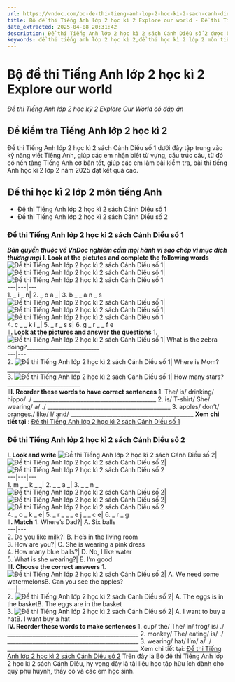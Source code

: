 ```yaml
---
url: https://vndoc.com/bo-de-thi-tieng-anh-lop-2-hoc-ki-2-sach-canh-dieu-295989
title: Bộ đề thi Tiếng Anh lớp 2 học kì 2 Explore our world - Đề thi Tiếng Anh lớp 2 học kỳ 2 Explore Our World có đáp án - VnDoc.com
date_extracted: 2025-04-08 20:31:42
description: Đề thi Tiếng Anh lớp 2 học kì 2 sách Cánh Diều số 2 được biên tập bám sát chương trình đã học giúp các em ôn tập những kiến thức Từ vựng - Ngữ pháp tiếng Anh trọng tâm học kì 2 lớp 2 hiệu quả.
keywords: đề thi tiếng anh lớp 2 học kì 2,đề thi học kì 2 lớp 2 môn tiếng anh,de thi tiếng anh lớp 2 học kỳ 2,de thi tieng anh lop 2 hoc ki 2,đề thi học kì 2 tiếng anh lớp 2,đề thi tiếng anh lớp 2 học kỳ 2,de thi học kì 2 lớp 2 môn tiếng anh,đề thi anh văn lớp 2 học kỳ 2,đề thi học kì 2 môn tiếng anh lớp 2,đề tiếng anh lớp 2 học kỳ 2
---
```


# Bộ đề thi Tiếng Anh lớp 2 học kì 2 Explore our world
 _Đề thi Tiếng Anh lớp 2 học kỳ 2 Explore Our World có đáp án_
## **Đề kiểm tra Tiếng Anh lớp 2 học kì 2**
Đề thi Tiếng Anh lớp 2 học kì 2  sách Cánh Diều số 1 dưới đây tập trung vào kỹ năng viết Tiếng Anh, giúp các em nhận biết từ vựng, cấu trúc câu, từ đó có nền tảng Tiếng Anh cơ bản tốt, giúp các em làm bài kiểm tra, bài thi tiếng Anh học kì 2 lớp 2 năm 2025 đạt kết quả cao.
## Đề thi học kì 2 lớp 2 môn tiếng Anh
  * Đề thi Tiếng Anh lớp 2 học kì 2 sách Cánh Diều số 1
  * Đề thi Tiếng Anh lớp 2 học kì 2 sách Cánh Diều số 2

### **Đề thi Tiếng Anh lớp 2 học kì 2 sách Cánh Diều số 1**
 _**Bản quyền thuộc về VnDoc nghiêm cấm mọi hành vi sao chép vì mục đích thương mại**_
**I. Look at the pictutes and complete the following words**
![Đề thi Tiếng Anh lớp 2 học kì 2 sách Cánh Diều số 1](https://i.vdoc.vn/data/image/2022/03/28/de-thi-tieng-anh-lop-2-hoc-ki-2-sach-canh-dieu-so-1-1.jpg)| ![Đề thi Tiếng Anh lớp 2 học kì 2 sách Cánh Diều số 1](https://i.vdoc.vn/data/image/2022/03/28/de-thi-tieng-anh-lop-2-hoc-ki-2-sach-canh-dieu-so-1-2.jpg)| ![Đề thi Tiếng Anh lớp 2 học kì 2 sách Cánh Diều số 1](https://i.vdoc.vn/data/image/2022/03/28/de-thi-tieng-anh-lop-2-hoc-ki-2-sach-canh-dieu-so-1-3.jpg)  
---|---|---  
1\. \_ i \_ n| 2\. \_ o a \_| 3\. b \_ \_ a n \_ s  
![Đề thi Tiếng Anh lớp 2 học kì 2 sách Cánh Diều số 1](https://i.vdoc.vn/data/image/2022/03/28/de-thi-tieng-anh-lop-2-hoc-ki-2-sach-canh-dieu-so-1-4.png)| ![Đề thi Tiếng Anh lớp 2 học kì 2 sách Cánh Diều số 1](https://i.vdoc.vn/data/image/2022/03/28/de-thi-tieng-anh-lop-2-hoc-ki-2-sach-canh-dieu-so-1-5.jpg)| ![Đề thi Tiếng Anh lớp 2 học kì 2 sách Cánh Diều số 1](https://i.vdoc.vn/data/image/2022/03/28/de-thi-tieng-anh-lop-2-hoc-ki-2-sach-canh-dieu-so-1-6.jpg)  
4\. c \_ \_ k i \_| 5\. \_ r \_ s s| 6\. g \_ r \_ \_ f e  
**II. Look at the pictures and answer the questions**
1\. ![Đề thi Tiếng Anh lớp 2 học kì 2 sách Cánh Diều số 1](https://i.vdoc.vn/data/image/2022/03/28/de-thi-tieng-anh-lop-2-hoc-ki-2-sach-canh-dieu-so-1-7.jpg)| What is the zebra doing?\_\_\_\_\_\_\_\_\_\_\_\_\_\_\_\_\_\_\_\_\_\_\_\_\_\_  
---|---  
2\. ![Đề thi Tiếng Anh lớp 2 học kì 2 sách Cánh Diều số 1](https://i.vdoc.vn/data/image/2022/03/28/de-thi-tieng-anh-lop-2-hoc-ki-2-sach-canh-dieu-so-1-8.jpg)| Where is Mom?\_\_\_\_\_\_\_\_\_\_\_\_\_\_\_\_\_\_\_\_\_\_\_\_\_\_  
3\. ![Đề thi Tiếng Anh lớp 2 học kì 2 sách Cánh Diều số 1](https://i.vdoc.vn/data/image/2022/03/28/de-thi-tieng-anh-lop-2-hoc-ki-2-sach-canh-dieu-so-1-9.jpg)| How many stars?\_\_\_\_\_\_\_\_\_\_\_\_\_\_\_\_\_\_\_\_\_\_\_\_\_\_  
**III. Reorder these words to have correct sentences**
1\. The/ is/ drinking/ hippo/ ./
\_\_\_\_\_\_\_\_\_\_\_\_\_\_\_\_\_\_\_\_\_\_\_\_\_\_\_\_\_\_\_\_\_\_\_\_\_\_\_\_\_\_\_\_
2\. is/ T-shirt/ She/ wearing/ a/ ./
\_\_\_\_\_\_\_\_\_\_\_\_\_\_\_\_\_\_\_\_\_\_\_\_\_\_\_\_\_\_\_\_\_\_\_\_\_\_\_\_\_\_\_\_
3\. apples/ don’t/ oranges./ like/ I/ and/
\_\_\_\_\_\_\_\_\_\_\_\_\_\_\_\_\_\_\_\_\_\_\_\_\_\_\_\_\_\_\_\_\_\_\_\_\_\_\_\_\_\_\_\_
**Xem chi tiết tại** : [Đề thi Tiếng Anh lớp 2 học kì 2 sách Cánh Diều số 1](<https://vndoc.com/de-thi-tieng-anh-lop-2-hoc-ki-2-sach-canh-dieu-so-1-260565>)
### **Đề thi Tiếng Anh lớp 2 học kì 2 sách Cánh Diều số 2**
**I. Look and write**
![Đề thi Tiếng Anh lớp 2 học kì 2 sách Cánh Diều số 2](https://i.vdoc.vn/data/image/2022/04/20/de-thi-tieng-anh-lop-2-hoc-ki-2-sach-canh-dieu-so-2-1.jpg)| ![Đề thi Tiếng Anh lớp 2 học kì 2 sách Cánh Diều số 2](https://i.vdoc.vn/data/image/2022/04/20/de-thi-tieng-anh-lop-2-hoc-ki-2-sach-canh-dieu-so-2-2.jpg)| ![Đề thi Tiếng Anh lớp 2 học kì 2 sách Cánh Diều số 2](https://i.vdoc.vn/data/image/2022/04/20/de-thi-tieng-anh-lop-2-hoc-ki-2-sach-canh-dieu-so-2-3.jpg)  
---|---|---  
1\. m \_ \_ k \_ \_| 2\. \_ \_ a \_| 3\. \_ \_ n \_  
![Đề thi Tiếng Anh lớp 2 học kì 2 sách Cánh Diều số 2](https://i.vdoc.vn/data/image/2022/04/20/de-thi-tieng-anh-lop-2-hoc-ki-2-sach-canh-dieu-so-2-4.jpg)| ![Đề thi Tiếng Anh lớp 2 học kì 2 sách Cánh Diều số 2](https://i.vdoc.vn/data/image/2022/04/20/de-thi-tieng-anh-lop-2-hoc-ki-2-sach-canh-dieu-so-2-5.png)| ![Đề thi Tiếng Anh lớp 2 học kì 2 sách Cánh Diều số 2](https://i.vdoc.vn/data/image/2022/04/20/de-thi-tieng-anh-lop-2-hoc-ki-2-sach-canh-dieu-so-2-6.jpg)  
4\. \_ o \_ k \_ e| 5\. \_ r \_ \_ \_ e j \_ \_ c e| 6\. \_ r \_ g  
**II. Match**
1\. Where’s Dad?| A. Six balls  
---|---  
2\. Do you like milk?| B. He’s in the living room  
3\. How are you?| C. She is wearing a pink dress  
4\. How many blue balls?| D. No, I like water  
5\. What is she wearing?| E. I’m good  
**III. Choose the correct answers**
1\. ![Đề thi Tiếng Anh lớp 2 học kì 2 sách Cánh Diều số 2](https://i.vdoc.vn/data/image/2022/04/20/de-thi-tieng-anh-lop-2-hoc-ki-2-sach-canh-dieu-so-2-7.png)| A. We need some watermelonsB. Can you see the apples?  
---|---  
2\. ![Đề thi Tiếng Anh lớp 2 học kì 2 sách Cánh Diều số 2](https://i.vdoc.vn/data/image/2022/04/20/de-thi-tieng-anh-lop-2-hoc-ki-2-sach-canh-dieu-so-2-8.jpg)| A. The eggs is in the basketB. The eggs are in the basket  
3\. ![Đề thi Tiếng Anh lớp 2 học kì 2 sách Cánh Diều số 2](https://i.vdoc.vn/data/image/2022/04/20/de-thi-tieng-anh-lop-2-hoc-ki-2-sach-canh-dieu-so-2-9.png)| A. I want to buy a hatB. I want buy a hat  
**IV. Reorder these words to make sentences**
1\. cup/ the/ The/ in/ frog/ is/ ./
\_\_\_\_\_\_\_\_\_\_\_\_\_\_\_\_\_\_\_\_\_\_\_\_\_\_\_\_\_\_\_\_\_\_\_\_\_\_\_\_\_\_\_\_\_\_\_
2\. monkey/ The/ eating/ is/ ./
\_\_\_\_\_\_\_\_\_\_\_\_\_\_\_\_\_\_\_\_\_\_\_\_\_\_\_\_\_\_\_\_\_\_\_\_\_\_\_\_\_\_\_\_\_\_\_
3\. wearing/ hat/ I’m/ a/ ./
\_\_\_\_\_\_\_\_\_\_\_\_\_\_\_\_\_\_\_\_\_\_\_\_\_\_\_\_\_\_\_\_\_\_\_\_\_\_\_\_\_\_\_\_\_\_\_
Xem chi tiết tại: [Đề thi Tiếng Anh lớp 2 học kì 2 sách Cánh Diều số 2](<https://vndoc.com/de-thi-tieng-anh-lop-2-hoc-ki-2-sach-canh-dieu-so-2-262856>)
Trên đây là Bộ đề thi Tiếng Anh lớp 2 học kì 2 sách Cánh Diều, hy vọng đây là tài liệu học tập hữu ích dành cho quý phụ huynh, thầy cô và các em học sinh.
